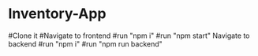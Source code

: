 ﻿# Inventory-App
#Clone it 
#Navigate to frontend
#run "npm i"
#run "npm start"
Navigate to backend
#run "npm i"
#run "npm run backend"


